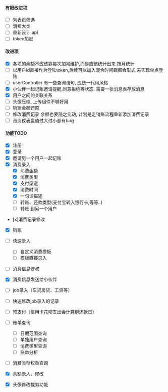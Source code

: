 
#### 有限改进项
- [ ] 列表页筛选
- [ ] 消费大类
- [ ] 重新设计 api
- [ ] token加密

#### 改进项
- [x] 各项的余额不应该靠每次加减维护,而是应该统计出来.按月统计
- [ ] 以用户id直接作为登陆token,后续可以加入混合时间戳都会形式,来实现单点登陆
- [ ] userController 有一些查询语句, 应统一代码风格
- [x] 小伙伴一起记账邀请提醒,同意拒绝等状态. 需要一张消息表存放消息
- [x] 用户之间的关联关系
- [ ] 头像压缩, 上传组件不够好用
- [ ] 销账金额还原
- [ ] 修改消费记录 余额也要随之变动, 计划是走销账流程重新添加消费记录
- [ ] 首页仪表盘值过大过小都有bug

#### 功能TODO

- [x] 注册
- [x] 登录
- [x] 邀请另一个用户一起记账
- [x] 消费录入
    - [x] 消费金额
    - [x] 消费类型
    - [x] 支付渠道
    - [x] 消费时间
    - [x] 一句话描述
    - [ ] 转账、还款类型(支付宝转入银行卡,等等..)
    - [ ] 转账 到另一个用户
- [x]消费记录修改
- [x] 销账
- [ ] 快速录入
    - [ ] 自定义消费模板
    - [ ] 模板直接录入
- [ ] 消费信息修改
- [x] 消费信息发送给小伙伴
- [ ] job录入（车贷房贷、工资等）
- [ ] 快速修改job录入的记录
- [ ] 预支付（信用卡花呗支出会计算到还款日）
- [ ] 账单查询
    - [ ] 日期范围查询
    - [ ] 单独用户查询
    - [ ] 消费类型查询
    - [ ] 账单分析
- [ ] 消费类型权重查询
- [x] 余额录入、修改
- [x] 头像修改裁剪功能

